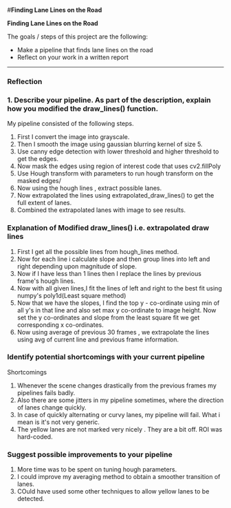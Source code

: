 #**Finding Lane Lines on the Road** 


**Finding Lane Lines on the Road**

The goals / steps of this project are the following:
* Make a pipeline that finds lane lines on the road
* Reflect on your work in a written report


[//]: # (Image References)

[image1]: ./examples/grayscale.jpg "Grayscale"

---

### Reflection

### 1. Describe your pipeline. As part of the description, explain how you modified the draw_lines() function.

My pipeline consisted of the following steps.
 1. First I convert the image into grayscale.
 2. Then I smooth the image using gaussian blurring kernel of size 5.
 3. Use canny edge detection with lower threshold and higher threshold to get the edges.
 4. Now mask the edges using region of interest code that uses cv2.fillPoly
 5. Use Hough transform with parameters to run hough transform on the masked edges/
 6. Now using the hough lines , extract possible lanes.
 7. Now extrapolated the lines using  extrapolated_draw_lines() to get the full extent of lanes.
 8. Combined the extrapolated lanes with image to see results.



### Explanation of Modified draw_lines() i.e. extrapolated draw lines
 1. First I get all the possible lines from hough_lines method.
 2. Now for each line i calculate slope and then group lines into left and right depending upon magnitude of slope.
 3. Now if I have less than 1 lines then I replace the lines by previous frame's hough lines.
 4. Now with all given lines,I fit the lines of left and right to the best fit using numpy's poly1d(Least square method)
 5. Now that we have the slopes, I find the top y - co-ordinate using min of all y's in that line and also set max y co-ordinate to image height. Now set the y co-ordinates and slope from the least square fit we get corresponding x co-ordinates.
 6. Now using average of previous 30 frames , we extrapolate the lines using avg of current line and previous frame information.




### Identify potential shortcomings with your current pipeline

Shortcomings
1. Whenever the scene changes drastically from the previous frames my pipelines fails badly.
2. Also there are some jitters in my pipeline sometimes, where the direction of lanes change quickly.
3. In case of quickly alternating or curvy lanes, my pipeline will fail. What i mean is it's not very generic.
4. The yellow lanes are not marked very nicely . They are a bit off. ROI was hard-coded.
    

    

###  Suggest possible improvements to your pipeline

1. More time was to be spent on tuning hough parameters.
2. I could improve my averaging method to obtain a smoother transition of lanes.
3. COuld have used some other techniques to allow yellow lanes to be detected.
